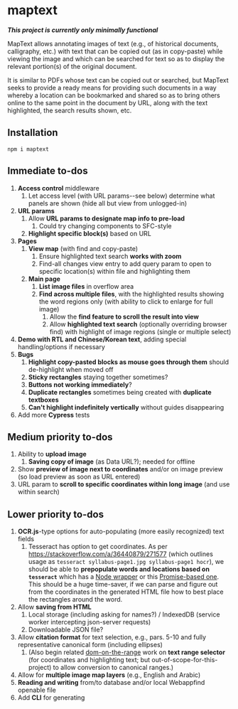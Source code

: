 # maptext

***This project is currently only minimally functional***

MapText allows annotating images of text (e.g., of historical documents,
calligraphy, etc.) with text that can be copied out (as in copy-paste) while
viewing the image and which can be searched for text so as to display the
relevant portion(s) of the original document.

It is similar to PDFs whose text can be copied out or searched, but MapText
seeks to provide a ready means for providing such documents in a way whereby
a location can be bookmarked and shared so as to bring others online to the
same point in the document by URL, along with the text highlighted, the
search results shown, etc.

## Installation

```
npm i maptext
```

## Immediate to-dos

1. **Access control** middleware
    1. Let access level (with URL params--see below) determine what
        panels are shown (hide all but view from unlogged-in)
1. **URL params**
    1. Allow **URL params to designate map info to pre-load**
        1. Could try changing components to SFC-style
    1. **Highlight specific block(s)** based on URL
1. **Pages**
    1. **View map** (with find and copy-paste)
        1. Ensure highlighted text search **works with zoom**
        1. Find-all changes view entry to add query param to open to specific
            location(s) within file and highlighting them
    1. **Main page**
        1. **List image files** in overflow area
        1. **Find across multiple files**, with the highlighted
            results showing the word regions only (with
            ability to click to enlarge for full image)
            1. Allow the **find feature to scroll the result into view**
            1. Allow **highlighted text search** (optionally overriding browser
                find) with highlight of image regions (single or multiple
                select)
1. **Demo with RTL and Chinese/Korean text**, adding special
    handling/options if necessary
1. **Bugs**
    1. **Highlight copy-pasted blocks as mouse goes through them** should
        de-highlight when moved off
    1. **Sticky rectangles** staying together sometimes?
    1. **Buttons not working immediately**?
    1. **Duplicate rectangles** sometimes being created with
        **duplicate textboxes**
    1. **Can't highlight indefinitely vertically** without guides disappearing
1. Add more **Cypress** tests

## Medium priority to-dos

1. Ability to **upload image**
    1. **Saving copy of image** (as Data URL?); needed for offline
1. Show **preview of image next to coordinates** and/or on image
    preview (so load preview as soon as URL entered)
1. URL param to **scroll to specific coordinates within long image** (and use
    within search)

## Lower priority to-dos

1. **OCR.js**-type options for auto-populating (more easily recognized) text
    fields
    1. Tesseract has option to get coordinates. As per
        <https://stackoverflow.com/a/36440879/271577> (which outlines usage
        as `tesseract syllabus-page1.jpg syllabus-page1 hocr`), we should be
        able to **prepopulate words and locations based on `tesseract`** which
        has a [Node wrapper](https://github.com/desmondmorris/node-tesseract)
        or this [Promise-based one](https://github.com/zapolnoch/node-tesseract-ocr).
        This should be a huge time-saver, if we can parse and figure out from
        the coordinates in the generated HTML file how to best place the
        rectangles around the word.
1. Allow **saving from HTML**
    1. Local storage (including asking for names?) / IndexedDB (service
        worker intercepting json-server requests)
    1. Downloadable JSON file?
1. Allow **citation format** for text selection, e.g., pars. 5-10 and
    fully representative canonical form (including ellipses)
    1. (Also begin related [dom-on-the-range](http://github.com/brettz9/dom-on-the-range)
        work on **text range selector** (for coordinates and
        highlighting text; but out-of-scope-for-this-project) to
        allow conversion to canonical ranges.)
1. Allow for **multiple image map layers** (e.g., English and Arabic)
1. **Reading and writing** from/to database and/or local Webappfind
    openable file
1. Add **CLI** for generating
